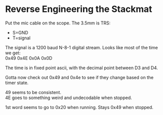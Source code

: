 # Reverse Engineering the Stackmat

Put the mic cable on the scope.  The 3.5mm is TRS:
* S=GND
* T=signal

The signal is a 1200 baud N-8-1 digital stream.  Looks like most of the time we get:  
0x49 <D1> <D2> <D3> <D4> <D5> <D6> 0x4E 0x0A 0x0D

The time is in fixed point ascii, with the decimal point between D3 and D4.
  
Gotta now check out 0x49 and 0x4e to see if they change based on the timer state.
  
49 seems to be consistent.  
4E goes to something weird and undecodable when stopped.

1st word seems to go to 0x20 when running.  Stays 0x49 when stopped.
  
